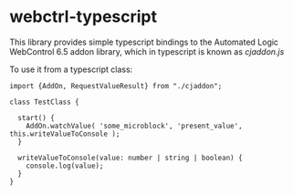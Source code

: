 # webctrl-typescript

This library provides simple typescript bindings to the Automated Logic WebControl 6.5 addon library,
which in typescript is known as _cjaddon.js_

To use it from a typescript class:

```
import {AddOn, RequestValueResult} from "./cjaddon";

class TestClass {

  start() {
    AddOn.watchValue( 'some_microblock', 'present_value', this.writeValueToConsole );
  }

  writeValueToConsole(value: number | string | boolean) {
    console.log(value);
  }
}

```

